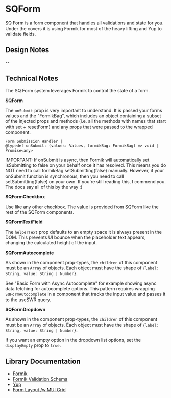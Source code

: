 # SQForm

SQ Form is a form component that handles all validations and state for you. Under the covers it is using Formik for most of the heavy lifting and Yup to validate fields.

## Design Notes

--

## Technical Notes

The SQ Form system leverages Formik to control the state of a form.

**SQForm**

The `onSubmit` prop is very important to understand. It is passed your forms values and the "FormikBag", which includes an object containing a subset of the injected props and methods (i.e. all the methods with names that start with set<Thing> + resetForm) and any props that were passed to the wrapped component.

```
Form Submission Handler |
@typedef onSubmit: (values: Values, formikBag: FormikBag) => void | Promise<any>
```

IMPORTANT: If onSubmit is async, then Formik will automatically set isSubmitting to false on your behalf once it has resolved.
This means you do NOT need to call formikBag.setSubmitting(false) manually.
However, if your onSubmit function is synchronous, then you need to call setSubmitting(false) on your own.
If you're still reading this, I commend you. The docs say all of this by the way :)

**SQFormCheckbox**

Use like any other checkbox. The value is provided from SQForm like the rest of the SQForm components.

**SQFormTextField**

The `helperText` prop defaults to an empty space it is always present in the DOM. This prevents UI bounce when the placeholder text appears, changing the calculated height of the input.

**SQFormAutocomplete**

As shown in the component prop-types, the `children` of this component must be an `Array` of objects. Each object must have the shape of `{label: String, value: String | Number}`.

See "Basic Form with Async Autocomplete" for example showing async data fetching for autocomplete options. This pattern requires wrapping `SQFormAutocomplete` in a component that tracks the input value and passes it to the useSWR query.

**SQFormDropdown**

As shown in the component prop-types, the `children` of this component must be an `Array` of objects. Each object must have the shape of `{label: String, value: String | Number}`.

If you want an empty option in the dropdown list options, set the `displayEmpty` prop to `true`.

## Library Documentation

- [Formik](https://jaredpalmer.com/formik/docs/overview)
- [Formik Validation Schema](https://jaredpalmer.com/formik/docs/guides/validation#validationschema)
- [Yup](https://github.com/jquense/yup)
- [Form Layout /w MUI Grid](https://material-ui.com/components/grid/)
